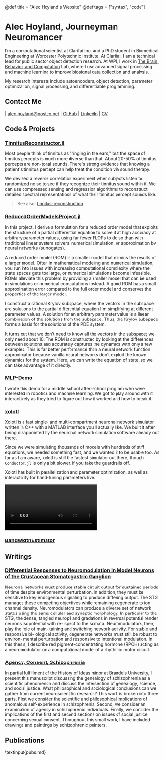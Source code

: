 @def title = "Alec Hoyland's Website"
@def tags = ["syntax", "code"]

# Alec Hoyland, Journeyman Neuromancer

I’m a computational scientist at Clarifai Inc. and a PhD student in Biomedical Engineering at Worcester
Polytechnic Institute.
At Clarifai, I am a technical lead for public sector object detection research.
At WPI, I work in [The Brain, Behavior, and Computation](https://www.wpi.edu/people/faculty/alammert) Lab,
where I use advanced signal processing and machine learning to improve biosignal data collection and analysis.

My research interests include autoencoders, object detection, parameter optimization,
signal processing, and differentiable programming.

<!-- \tableofcontents you can use \toc as well -->

## Contact Me

| [alec.hoyland@posteo.net](mailto:alec.hoyland@posteo.net) | [GitHub](https://www.wpi.edu/people/faculty/alammert) | [LinkedIn](https://www.linkedin.com/in/alec-hoyland-a00a4b90/) | [CV](_assets/CV.pdf)

<!-- TODO: figure out CV -->

## Code & Projects

### [TinnitusReconstructor.jl](https://github.com/The-Lammert-Lab/TinnitusReconstructor.jl)

Most people think of tinnitus as "ringing in the ears,"
but the space of tinnitus percepts is much more diverse than that.
About 20-50% of tinnitus percepts are non-tonal sounds.
There's strong evidence that knowing a patient's tinnitus percept
can help treat the condition via sound therapy.

We devised a reverse correlation experiment
wher subjects listen to randomized noise
to see if they recognize their tinnitus sound within it.
We can use compressed sensing and regression algorithms
to reconstruct detailed spectral representatiosn of what their tinnitus percept sounds like.

> See also: [tinnitus-reconstruction](https://github.com/The-Lammert-Lab/tinnitus-reconstruction).

### [ReducedOrderModelsProject.jl](https://alec-hoyland.github.io/ReducedOrderModelsProject.jl/)

In this project, I derive a formulation for a reduced order model that exploits the structure of a partial differential equation to solve it at high accuracy at arbitrary parameter values, using far fewer FLOPs to do so than with traditional linear system solvers, numerical simulation, or approximation by neural networks (surrogates).

A reduced order model (ROM) is a smaller model that mimics the results of a larger model. Often in mathematical modeling and numerical simulation, you run into issues with increasing computational complexity where the state spaces gets too large, or numerical simulations become infeasible. ROMs alleviate this problem by providing a smaller model that can be used in simulations or numerical computations instead. A good ROM has a small approximation error compared to the full order model and conserves the properties of the larger model.

I construct a rational Krylov subspace, where the vectors in the subspace
are solutions to the partial differential equation I'm simplifying
at different parameter values.
A solution for an arbitrary parameter value is a linear combination
of the solutions from the subspace.
Thus, the Krylov subspace forms a basis for the solutions of the PDE system.

It turns out that we don’t need to know all the vectors in the subspace; we only need about 10. The ROM is constructed by looking at the differences between solutions and accurately captures the dynamics with only a few examples. This is far better performance than a neural network function approximator because vanilla neural networks don’t exploit the known dynamics for the system. Here, we can write the equation of state, so we can take advantage of it directly.

### [MLP-Demo](https://github.com/alec-hoyland/mlp-demo)

I wrote this demo for a middle school after-school program
who were interested in robotics and machine learning.
We got to play around with it interactively as they tried to figure
out how it worked and how to break it.

### [xolotl](https://xolotl.readthedocs.io/en/master/)

Xolotl is a fast single- and multi-compartment neuronal network simulator
written in C++ with a MATLAB interface you'll actually like.
We built it after being disappointed by the neuronal network simulation software
already out there.

Since we were simulating thousands of models with hundreds of stiff equations,
we needed something fast, and we wanted it to be usable too.
As far as I am aware, xolotl is still the fastest simulator out there,
though `Conductor.jl` is only a bit slower.
if you take the guardrails off.

Xolotl has built in parallelization and parameter optimization,
as well as interactivity for hand-tuning parameters live.

![](/_assets/xolotl.mp4)

<!-- TODO: embed this video -->

### [BandwidthEstimator](https://github.com/hasselmonians/BandwidthEstimator)

## Writings

### [Differential Responses to Neuromodulation in Model Neurons of the Crustacean Stomatogastric Ganglion](https://github.com/alec-hoyland/master-thesis)

Neuronal networks must produce stable circuit output for sustained
periods of time despite environmental perturbation. In addition, they
must be sensitive to key endogenous signaling to produce differing
output. The STG manages these competing objectives while remaining
degenerate to ion channel density. Neuromodulators can produce a
diverse set of network states using the same cellular and synaptic
morphology. In particular to the STG, the dense, tangled neuropil and
gradations in reversal potential render neurons isopotential with re-
spect to the somata. Neuromodulators, then, play the role of main-
taining and switching network activity. For stable and responsive bi-
ological activity, degenerate networks must still be robust to environ-
mental perturbation and responsive to intentional modulation. In this
thesis, I describe red pigment-concentrating hormone (RPCH) acting
as a neuromodulator on a computational model of a rhythmic motor
circuit.

### [Agency, Consent, Schizophrenia](https://github.com/alec-hoyland/history-of-ideas-thesis/blob/master/template_Article.pdf)

In partial fulfillment of the History of Ideas minor at Brandeis University, I present this
manuscript discussing the genealogy of schizophrenia as a scientific phenomenon and discuss
the intersection of genealogy, science, and social justice. What philosophical and sociological
conclusions can we gather from current neuroscientific research? This work is broken into three
parts. First we consider the scientific and philosophical implications of anomalous self-experience
in schizophrenia. Second, we consider an examination of agency in schizophrenic individuals.
Finally, we consider the implications of the first and second sections on issues of social justice
concerning sexual consent. Throughout this small work, I have included drawings and paintings
by schizophrenic painters.

## Publications

\textinput{pubs.md}

<!-- This section is meant as a refresher if you're new to Franklin.
Have a look at both how the website renders and the corresponding markdown (`index.md`).
Modify at will to get a feeling for how things work!

Ps: if you want to modify the header or footer or the general look of the website, adjust the files in
* `src/_css/` and
* `src/_html_parts/`. -->
<!-- 
## The base with Markdown

The [standard markdown syntax](https://github.com/adam-p/markdown-here/wiki/Markdown-Cheatsheet) can be used such as titles using `#`, lists:

* element with **bold**
* element with _emph_

or code-blocks `inline` or with highlighting (note the `@def hascode = true` in the source to allow [highlight.js](https://highlightjs.org/) to do its job):

```julia
abstract type Point end
struct PointR2{T<:Real} <: Point
    x::T
    y::T
end
struct PointR3{T<:Real} <: Point
    x::T
    y::T
    z::T
end
function len(p::T) where T<:Point
  sqrt(sum(getfield(p, η)^2 for η ∈ fieldnames(T)))
end
```

You can also quote stuff

> You must have chaos within you to ...

or have tables:

| English         | Mandarin   |
| --------------- | ---------- |
| winnie the pooh | 维尼熊      |

Note that you may have to do a bit of CSS-styling to get these elements to look the way you want them (the same holds for the whole page in fact).

### Symbols and html entities

If you want a dollar sign you have to escape it like so: \$, you can also use html entities like so: &rarr; or &pi; or, if you're using Juno for instance, you can use `\pi[TAB]` to insert the symbol as is: π (it will be converted to a html entity).[^1]

If you want to show a backslash, just use it like so: \ ; if you want to force a line break, use a ` \\ ` like \\ so (this is on a new line).[^blah]

If you want to show a backtick, escape it like so: \` and if you want to show a tick in inline code use double backticks like ``so ` ...``.

Footnotes are nice too:

[^1]: this is the text for the first footnote, you can style all this looking at `.fndef` elements; note that the whole footnote definition is _expected to be on the same line_.
[^blah]: and this is a longer footnote with some blah from veggie ipsum: turnip greens yarrow ricebean rutabaga endive cauliflower sea lettuce kohlrabi amaranth water spinach avocado daikon napa cabbage asparagus winter purslane kale. Celery potato scallion desert raisin horseradish spinach carrot soko.

## Basic Franklin extensions

### Divs

It is sometimes useful to have a short way to make a part of the page belong to a div so that it can be styled separately.
You can do this easily with Franklin by using `@@divname ... @@`.
For instance, you could want a blue background behind some text.

@@colbox-blue
Here we go! (this is styled in the css sheet with name "colbox-blue").
@@

Since it's just a `<div>` block, you can put this construction wherever you like and locally style your text.

### LaTeX and Maths

Essentially three things are imitated from LaTeX

1. you can introduce definitions using `\newcommand`
1. you can use hyper-references with `\eqref`, `\cite`, ...
1. you can show nice maths (via KaTeX)

The definitions can be introduced in the page or in the `config.md` (in which case they're available everywhere as opposed to just in that page).
For instance, the commands `\scal` and `\R` are defined in the config file (see `src/config.md`) and can directly be used whereas the command `\E` is defined below (and therefore only available on this page):

\newcommand{\E}[1]{\mathbb E\left[#1\right]}

Now we can write something like

$$  \varphi(\E{X}) \le \E{\varphi(X)}. \label{equation blah} $$

since we've given it the label `\label{equation blah}`, we can refer it like so: \eqref{equation blah} which can be convenient for pages that are math-heavy.

In a similar vein you can cite references that would be at the bottom of the page: \citep{noether15, bezanson17}.

**Note**: the LaTeX commands you define can also incorporate standard markdown (though not in a math environment) so for instance let's define a silly `\bolditalic` command.

\newcommand{\bolditalic}[1]{_**!#1**_} <!--_ ignore this comment, it helps atom to not get confused by the trailing underscore when highlighting the code but is not necessary.-->
<!-- 
and use it \bolditalic{here for example}.

Here's another quick one, a command to change the color:

\newcommand{\col}[2]{~~~<span style="color:~~~#1~~~">~~~!#2~~~</span>~~~}

This is \col{blue}{in blue} or \col{#bf37bc}{in #bf37bc}.

### A quick note on whitespaces

For most commands you will use `#k` to refer to the $k$-th argument as in LaTeX.
In order to reduce headaches, this forcibly introduces a whitespace on the left of whatever is inserted which, usually, changes nothing visible (e.g. in a math settings).
However there _may be_ situations where you do not want this to happen and you know that the insertion will not clash with anything else.
In that case, you should simply use `!#k` which will not introduce that whitespace.
It's probably easier to see this in action:

\newcommand{\pathwith}[1]{`/usr/local/bin/#1`}
\newcommand{\pathwithout}[1]{`/usr/local/bin/!#1`}

* with: \pathwith{script.jl}, there's a whitespace you don't want 🚫
* without: \pathwithout{script.jl} here there isn't ✅

### Raw HTML

You can include raw HTML by just surrounding a block with `~~~`.
Not much more to add.
This may be useful for local custom layouts like having a photo next to a text in a specific way.

~~~
<div class="row">
  <div class="container">
    <img class="left" src="/assets/rndimg.jpg">
    <p>
    Marine iguanas are truly splendid creatures. They're found on the Gálapagos islands, have skin that basically acts as a solar panel, can swim and may have the ability to adapt their body size depending on whether there's food or not.
    </p>
    <p>
    Evolution is cool.
    </p>
    <div style="clear: both"></div>      
  </div>
</div>
~~~

**Note 1**: again, entire such blocks can be made into latex-like commands via `\newcommand{\mynewblock}[1]{...}`.

**Note 2**: whatever is in a raw HTML block is *not* further processed (so you can't have LaTeX in there for instance). A partial way around this is to use `@@...` blocks which *will* be recursively parsed. The following code gives the same result as above with the small difference that there is LaTeX being processed in the inner div.

@@row
@@container
@@left ![](/assets/rndimg.jpg) @@
@@
Marine iguanas are **truly splendid** creatures. They're not found in equations like $\exp(-i\pi)+1$. But they're still quite cool.
~~~
<div style="clear: both"></div>
~~~
@@

## Pages and structure

Here are a few empty pages connecting to the menu links to show where files can go and the resulting paths. (It's probably best if you look at the source folder for this).

* [menu 1](/menu1/)
* [menu 2](/menu2/)
* [menu 3](/menu3/)

## References (not really)

* \biblabel{noether15}{Noether (1915)} **Noether**,  Körper und Systeme rationaler Funktionen, 1915.
* \biblabel{bezanson17}{Bezanson et al. (2017)} **Bezanson**, **Edelman**, **Karpinski** and **Shah**, [Julia: a fresh approach to numerical computing](https://julialang.org/research/julia-fresh-approach-BEKS.pdf), SIAM review 2017.

## Header and Footer

As you can see here at the bottom of the page, there is a footer which you may want on all pages but for instance you may want the date of last modification to be displayed.
In a fashion heavily inspired by [Hugo](https://gohugo.io), you can write things like

```html
Last modified: {{ fill fd_mtime }}.
```

(cf. `src/_html_parts/page_foot.html`) which will then replace these braces with the content of a dictionary of variables at the key `fd_mtime`.
This dictionary of variables is accessed locally by pages through `@def varname = value` and globally through the `config.md` page via the same syntax.

There's a few other such functions of the form `{{fname p₁ p₂}}` as well as support for conditional blocks. If you wander through the `src/_html_parts/` folder and its content, you should be able to see those in action. -->
